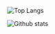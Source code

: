 ![Top Langs](https://github-readme-stats.vercel.app/api/top-langs/?username=UltiRequiem&theme=vue-dark)

![Github stats](https://github-readme-stats.vercel.app/api?username=UltiRequiem&theme=vue-dark&show_icons=true&count_private=true&line_height=40)
